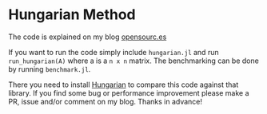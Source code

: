 # Hungarian Method

The code is explained on my blog [opensourc.es](http://opensourc.es/blog/hungarian-method)

If you want to run the code simply include `hungarian.jl` and run `run_hungarian(A)` where a is a `n x n` matrix. The benchmarking can be done by running `benchmark.jl`.

There you need to install [Hungarian](https://github.com/Gnimuc/Hungarian.jl) to compare this code against that library. If you find some bug or performance improvement please make a PR, issue and/or comment on my blog. Thanks in advance!


